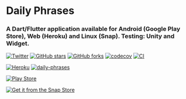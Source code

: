 # Daily Phrases

### A Dart/Flutter application available for Android (Google Play Store), Web (Heroku) and Linux (Snap). Testing: Unity and Widget.

[![Twitter](https://img.shields.io/twitter/url?style=social&url=https%3A%2F%2Ftwitter.com%2Fwendreolf)](https://twitter.com/intent/tweet?text=Wow:&url=https%3A%2F%2Fgithub.com%2Fwendreof%2Fdaily_phrases%2F)
[![GitHub stars](https://img.shields.io/github/stars/wendreof/daily_phrases)](https://github.com/wendreof/daily_phrases/stargazers)
[![GitHub forks](https://img.shields.io/github/forks/wendreof/daily_phrases)](https://github.com/wendreof/daily_phrases/network)
[![codecov](https://codecov.io/gh/wendreof/daily_phrases/branch/main/graph/badge.svg?token=W4CDk2eLUo)](https://codecov.io/gh/wendreof/daily_phrases)
[![CI](https://github.com/wendreof/daily_phrases/actions/workflows/main.yml/badge.svg)](https://github.com/wendreof/daily_phrases/actions/workflows/main.yml)

[![Heroku](https://pyheroku-badge.herokuapp.com/?app=dailyphrases&style=plastic)](dailyphrases.herokuapp.com/)
[![daily-phrases](https://snapcraft.io/daily-phrases/badge.svg)](https://snapcraft.io/daily-phrases)


[![Play Store](https://img.shields.io/badge/Google_Play-414141?style=for-the-badge&logo=google-play&logoColor=white)](https://play.google.com/store/apps/details?id=br.com.wendreof.daily_phrases)

[![Get it from the Snap Store](https://snapcraft.io/static/images/badges/en/snap-store-black.svg)](https://snapcraft.io/daily-phrases)
